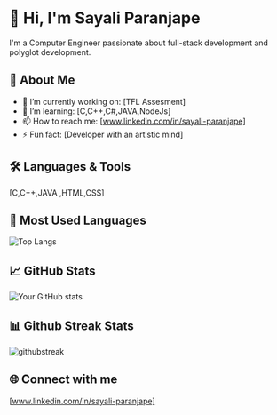 # 👋 Hi, I'm Sayali Paranjape
 
I'm a  Computer Engineer passionate about full-stack development and polyglot development.
 
## 🚀 About Me
 
- 🔭 I’m currently working on: [TFL Assesment]
- 🌱 I’m learning: [C,C++,C#,JAVA,NodeJs]
- 📫 How to reach me: [www.linkedin.com/in/sayali-paranjape]
- ⚡ Fun fact: [Developer with an artistic mind]
 
## 🛠️ Languages & Tools
 
[C,C++,JAVA ,HTML,CSS]
 
## 👀 Most Used Languages
 
![Top Langs](https://github-readme-stats.vercel.app/api/top-langs/?username=SayaliKP&layout=compact)
 
## 📈 GitHub Stats
 
![Your GitHub stats](https://github-readme-stats.vercel.app/api?username=SayaliKP&show_icons=true&hide_title=true)
 
## 📊 Github Streak Stats
 
![githubstreak](https://streak-stats.demolab.com?user=SayaliKP&theme=highcontrast&border_radius=5.4)
 
 
## 🌐 Connect with me
 
[www.linkedin.com/in/sayali-paranjape]
